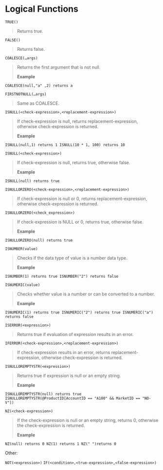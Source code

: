 
# Logical Functions

``TRUE()``

>Returns true. 

``FALSE()``

>Returns false.

``COALESCE(…args)``
>Returns the first argument that is not null.
>
>**Example** 
```
COALESCE(null,"a" ,2) returns a
```
 
``FIRSTNOTNULL(…args)``
>Same as COALESCE.

``ISNULL(<check-expression>,<replacement-expression>)``

>If check-expression is null, returns replacement-expression, otherwise check-expression is returned. 
>
>**Example** 
```
ISNULL(null,1) returns 1 ISNULL(10 * 1, 100) returns 10
```

``ISNULL(<check-expression>)``

>If check-expression is null, returns true, otherwise false. 
>
>**Example** 
```
ISNULL(null) returns true
```

``ISNULLORZERO(<check-expression>,<replacement-expression>)``

>If check-expression is null or 0, returns replacement-expression, otherwise check-expression is returned.

``ISNULLORZERO(<check_expression>)``

>If check-expression is NULL or 0, returns true, otherwise false. 
>
>**Example** 
```
ISNULLORZERO(null) returns true
```

``ISNUMBER(value)``

>Checks if the data type of value is a number data type. 
>
>**Example** 
```
ISNUMBER(1) returns true ISNUMBER("2") returns false
```

``ISNUMERIC(value)``

>Checks whether value is a number or can be converted to a number. 
>
>**Example** 
```
ISNUMERIC(1) returns true ISNUMERIC("2") returns true ISNUMERIC("a") returns false
```

``ISERROR(<expression>)``
>Returns true if evaluation of expression results in an error.

``IFERROR(<check-expression>,<replacement-expression>)``

>If check-expression results in an error, returns replacement-expression, otherwise check-expression is returned.

``ISNULLOREMPTYSTR(<expression>)``

>Returns true if expression is null or an empty string.
> 
>**Example** 
```
ISNULLOREMPTYSTR(null) returns true  
ISNULLOREMPTYSTR(@ProductID[AccountID == "A100" && MarketID == "NO-V"])
```

``NZ(<check-expression>)``

>If the check-expression is null or an empty string, returns 0, otherwise the check-expression is returned. 
>
>**Example** 
```
NZ(null) returns 0 NZ(1) returns 1 NZ(" ")returns 0
```

Other:

``NOT(<expression>)``
``IF(<condition>,<true-expression>,<false-expression>)``